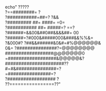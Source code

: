 echo"         ?????                  
          ?==########=           ?   
        ?###########=##=?      ?&&   
      ?######### ##= ####=     =0=   
    ?########### ##= #####=?  ==?    
   ?######=&&00&##0##&&&&##=  00     
  ?######=?#000&#####000&###&&%%&=   
 ?&000#?  ?##&&######&0&#=#%@@@@@@&  
  0&=    ?###############?=@@@@@@@@  
         ##################@@@@@@@0  
        =##################&@@@@@&?  
        ######################??     
        #=#&###############=?        
         =################=?         
        ?################## ?        
         ??================??"

